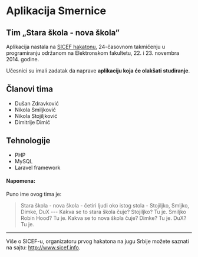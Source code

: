 # Aplikacija Smernice
## Tim „Stara škola - nova škola”

Aplikacija nastala na [SICEF hakatonu](http://sicef.info/hakaton/), 24-časovnom takmičenju u programiranju održanom na Elektronskom fakultetu, 22. i 23. novembra 2014. godine. 

Učesnici su imali zadatak da naprave **aplikaciju koja će olakšati studiranje**.


## Članovi tima
* Dušan Zdravković
* Nikola Smiljković
* Nikola Stojiljković
* Dimitrije Dimić

## Tehnologije
* PHP
* MySQL
* Laravel framework


#### Napomena:

Puno ime ovog tima je: 
> Stara škola - nova škola - četiri ljudi oko istog stola - Stojiljko, Smljko, Dimke, DuX --- Kakva se to stara škola čuje? Stojiljko? Tu je. Smiljko Robin Hood? Tu je. Kakva se to nova škola čuje? Dimke? Tu je. DuX? Tu je.

----------
Više o SICEF-u, organizatoru prvog hakatona na jugu Srbije možete saznati na sajtu: http://www.sicef.info. 